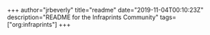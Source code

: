 +++
author="jrbeverly"
title="readme"
date="2019-11-04T00:10:23Z"
description="README for the Infraprints Community"
tags=["org:infraprints"]
+++


